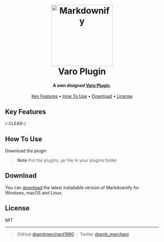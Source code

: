 
<h1 align="center">
  <br>
  <img src="https://i.imgur.com/Diy8J4V.png" alt="Markdownify" width="200">
  <br>
  Varo Plugin
  <br>
</h1>

<h4 align="center">A own disigned <a href="https://github.com/FelixMarx187/VaroPlugin" target="_blank">Varo Plugin</a>.</h4>

<p align="center">
  <a href="#key-features">Key Features</a> •
  <a href="#how-to-use">How To Use</a> •
  <a href="#download">Download</a> •
  <a href="#license">License</a>
</p>

## Key Features

/-CLEAR-/

## How To Use

Download the plugin

> **Note**
> Put the plugins .jar file in your plugins folder

## Download

You can [download]() the latest installable version of Markdownify for Windows, macOS and Linux.

## License

MIT

---

> GitHub [@amitmerchant1990](https://github.com/amitmerchant1990) &nbsp;&middot;&nbsp;
> Twitter [@amit_merchant](https://twitter.com/amit_merchant)

